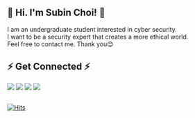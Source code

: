 ## 👋 Hi. I'm Subin Choi! 👋

I am an undergraduate student interested in cyber security.   
I want to be a security expert that creates a more ethical world.   
Feel free to contact me. Thank you:blush:   

## ⚡ Get Connected ⚡

<a href="https://www.dubini0.xyz/"><img src="https://img.shields.io/badge/Tech%20Blog-817e81?style=flat-square&logo=Notion&logoColor=white&link=https://www.dubini0.xyz"/></a>
<a href="https://www.facebook.com/profile.php?id=100066297994426"><img src="https://img.shields.io/badge/Facebook-3b89ff?style=flat-square&logo=Facebook&logoColor=white&link=https://www.facebook.com/profile.php?id=100066297994426"/></a>
<a href="https://twitter.com/dubini0"><img src="https://img.shields.io/badge/Twitter-5ed5f5?style=flat-square&logo=Twitter&logoColor=white&link=https://twitter.com/dubini0"/></a>
<a href="mailto:kor.dubini0@gmail.com"><img src="https://img.shields.io/badge/Mail-d14836?style=flat-square&logo=Gmail&logoColor=white&link=kor.dubini0@gmail.com"/></a>


## 

[![Hits](https://hits.seeyoufarm.com/api/count/incr/badge.svg?url=https%3A%2F%2Fgithub.com%2Fdubini0&count_bg=%234F9FFF&title_bg=%23555555&icon=&icon_color=%23E7E7E7&title=hits&edge_flat=true)](https://hits.seeyoufarm.com)
